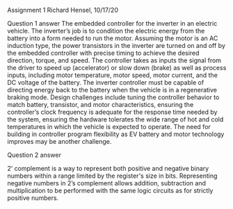 Assignment 1
Richard Hensel, 10/17/20

Question 1 answer
The embedded controller for the inverter in an electric vehicle.  The inverter’s job is to condition the electric energy from the battery into a form needed to run the motor.  Assuming the motor is an AC induction type, the power transistors in the inverter are turned on and off by the embedded controller with precise timing to achieve the desired direction, torque, and speed.  The controller takes as inputs the signal from the driver to speed up (accelerator) or slow down (brake) as well as process inputs, including motor temperature, motor speed, motor current, and the DC voltage of the battery.  The inverter controller must be capable of directing energy back to the battery when the vehicle is in a regenerative braking mode.  Design challenges include tuning the controller behavior to match battery, transistor, and motor characteristics, ensuring the controller’s clock frequency is adequate for the response time needed by the system, ensuring the hardware tolerates the wide range of hot and cold temperatures in which the vehicle is expected to operate.  The need for building in controller program flexibility as EV battery and motor technology improves may be another challenge.

Question 2 answer

2’ complement is a way to represent both positive and negative binary numbers within a range limited by the register's size in bits. Representing negative numbers in 2’s complement allows addition, subtraction and multiplication to be performed with the same logic circuits as for strictly positive numbers.

